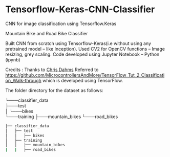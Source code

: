 # Tensorflow-Keras-CNN-Classifier
 CNN for image classification using Tensorflow.Keras

Mountain Bike and Road Bike Classifier

Built CNN from scratch using Tensorflow-Keras(i.e without using any pretrained model – like Inception).
Used CV2 for OpenCV functions – Image resizing, grey scaling.
Code developed using Jupyter Notebook – Python (ipynb)

Credits : Thanks to [Chris Dahms](https://github.com/MicrocontrollersAndMore)
Referred to https://github.com/MicrocontrollersAndMore/TensorFlow_Tut_2_Classification_Walk-through
which is developed using TensorFlow.

The folder directory for the dataset as follows:

└───classifier_data  
    ├───test  
    │   └───bikes  
    └───training
        ├───mountain_bikes
        └───road_bikes
        
```bash
├── classifier_data
│   ├── test
│   │   ├── bikes
│   ├── training
│   │   ├── mountain_bikes
|   |   ├── road_bikes
```

